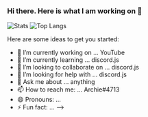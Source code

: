 ### Hi there. Here is what I am working on 👋
![Stats](https://github-readme-stats.vercel.app/api?username=ArchieHarvey&title_color=246bce&text_color=ffffff&bg_color=000000&include_all_commits=true&count_private=true&hide_border=true&hide_title=true)
![Top Langs](https://github-readme-stats.vercel.app/api/top-langs/?username=ArchieHarvey&layout=compact&title_color=246bce&text_color=ffffff&bg_color=000000&hide_border=true)

Here are some ideas to get you started:

- 🔭 I’m currently working on ... YouTube
- 🌱 I’m currently learning ...  discord.js
- 👯 I’m looking to collaborate on ... discord.js
- 🤔 I’m looking for help with ... discord.js
- 💬 Ask me about ... anything  
- 📫 How to reach me: ... Archie#4713
- 😄 Pronouns: ...
- ⚡ Fun fact: ...
-->
